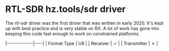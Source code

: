 # RTL-SDR hz.tools/sdr driver

The rtl-sdr driver was the first driver that was written in early
2020. It's kept up with best practice and is very stable on RX. A lot of
work has gone into keeping this code fast enough to work on constrained
platforms.

|-------------|----|
| Format Type | U8 |
| Receiver    | ✓  |
| Transmitter | ✗  |

